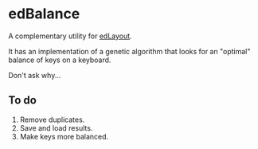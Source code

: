 # edBalance

A complementary utility for [edLayout](https://github.com/sgaliamov/ergo-layouts).

It has an implementation of a genetic algorithm that looks for an "optimal" balance of keys on a keyboard.

Don't ask why...

## To do

1. Remove duplicates.
1. Save and load results.
1. Make keys more balanced.
